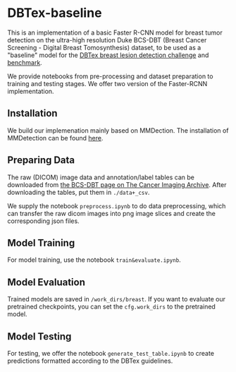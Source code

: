 # DBTex-baseline
This is an implementation of a basic Faster R-CNN model for breast tumor detection on the ultra-high resolution Duke BCS-DBT (Breast Cancer Screening - Digital Breast Tomosynthesis) dataset, to be used as a "baseline" model for the [DBTex breast lesion detection challenge](https://www.aapm.org/GrandChallenge/DBTex2/) and [benchmark]([https://spie-aapm-nci-dair.westus2.cloudapp.azure.com/competitions/9](https://www.cancerimagingarchive.net/collection/breast-cancer-screening-dbt/)).

We provide notebooks from pre-processing and dataset preparation to training and testing stages. We offer two version of the Faster-RCNN implementation.

## Installation
We build our implemenation mainly based on MMDection. The installation of MMDetection can be found [here](https://github.com/open-mmlab/mmdetection).

## Preparing Data
The raw (DICOM) image data and annotation/label tables can be downloaded from [the BCS-DBT page on The Cancer Imaging Archive](https://wiki.cancerimagingarchive.net/pages/viewpage.action?pageId=64685580). After downloading the tables, put them in ``./data+_csv``.

We supply the notebook ``preprocess.ipynb`` to do data preprocessing, which can transfer the raw dicom images into png image slices and create the corresponding json files.

## Model Training
For model training, use the notebook ``train&evaluate.ipynb``.

## Model Evaluation
Trained models are saved in ``/work_dirs/breast``. If you want to evaluate our pretrained checkpoints, you can set the ``cfg.work_dirs`` to the pretrained model.

## Model Testing
For testing, we offer the notebook ``generate_test_table.ipynb`` to create predictions formatted according to the DBTex guidelines.
